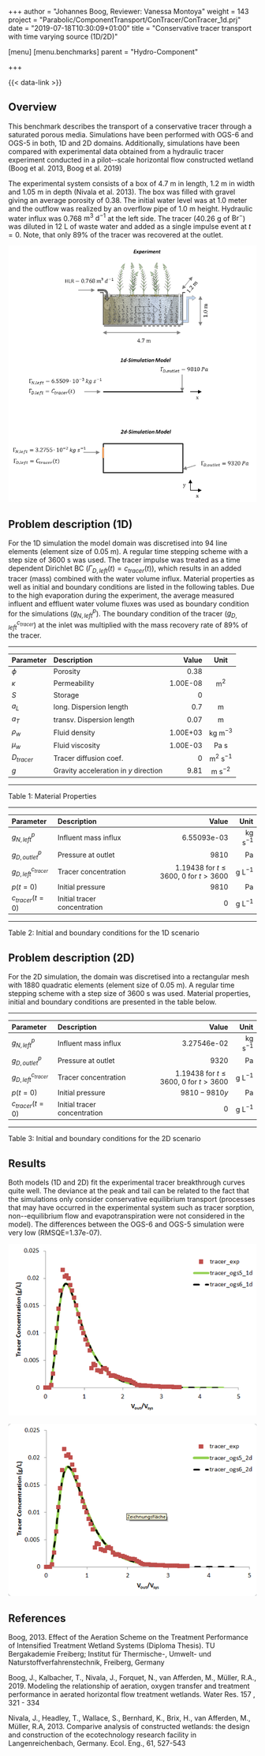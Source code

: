+++
author = "Johannes Boog, Reviewer: Vanessa Montoya"
weight = 143
project = "Parabolic/ComponentTransport/ConTracer/ConTracer_1d.prj"
date = "2019-07-18T10:30:09+01:00"
title = "Conservative tracer transport with time varying source (1D/2D)"

[menu]
  [menu.benchmarks]
    parent = "Hydro-Component"

+++

{{< data-link >}}

## Overview

This benchmark describes the transport of a conservative tracer through a saturated porous media. Simulations have been performed with OGS-6 and OGS-5 in both, 1D and 2D domains.
Additionally, simulations have been compared with experimental data obtained from a hydraulic tracer experiment conducted in a pilot--scale horizontal flow constructed wetland (Boog et al. 2013, Boog et al. 2019)

The experimental system consists of a box of 4.7 m in length, 1.2 m in width and 1.05 m in depth (Nivala et al. 2013).
The box was filled with gravel giving an average porosity of 0.38. The initial water level was at 1.0 meter and the outflow was realized by an overflow pipe of 1.0 m height.
Hydraulic water influx was 0.768 $\textrm{m}^3~\textrm{d}^{-1}$ at the left side.
The tracer (40.26 g of $\textrm{Br}^-$) was diluted in 12 L of waste water and added as a single impulse event at $t=0$.
Note, that only 89\% of the tracer was recovered at the outlet.

![Top: Schematic representation of the experiment. Middle and bottom: Simulated domain and input parameters in 1D and 2D, respectively. Modified with permission from Boog et al. (2019).](ConTracer_domain.png)

## Problem description (1D)

For the 1D simulation the model domain was discretised into 94 line elements (element size of 0.05 m).
A regular time stepping scheme with a step size of 3600 s was used.
The tracer impulse was treated as a time dependent Dirichlet BC ($\Gamma_{D, left} (t)= c_{tracer}(t)$), which results in an added tracer (mass) combined with the water volume influx.
Material properties as well as initial and boundary conditions are listed in the following tables.
Due to the high evaporation during the experiment, the average measured influent and effluent water volume fluxes was used as boundary condition for the simulations ($g_{N,left}^p$).
The boundary condition of the tracer ($g_{D,left}^{c_{tracer}}$) at the inlet was multiplied with the mass recovery rate of 89% of the tracer.

<!-- vale off -->

---------------------- ---------- ----------- ------------

|Parameter | Description | Value | Unit  |
|:-------  | :-------- |-----:|:------:|
|$\phi$     | Porosity   | 0.38  |  |
|$\kappa$   | Permeability | 1.00E-08 | $\textrm{m}^2$ |
|$S$       | Storage     | 0     |  |
|$a_L$     | long. Dispersion length | 0.7   | m |
|$a_T$     | transv. Dispersion length | 0.07  | m |
|$\rho_w$   | Fluid density | 1.00E+03 | $\textrm{kg m}^{-3}$ |
|$\mu_w$    | Fluid viscosity | 1.00E-03 | Pa s |
|$D_{tracer}$ | Tracer diffusion coef. | 0  | $\textrm{m}^2~\textrm{s}^{-1}$ |
|$g$       | Gravity acceleration in $y$ direction | 9.81 | $\textrm{m s}^{-2}$ |

---------------------- ---------- ----------- ------------

Table 1: Material Properties

---------------------- ---------- ----------- ------------

| Parameter | Description | Value | Unit  |
|:--------- |:----------  | -----:|------:|
|$g_{N,left}^p$ | Influent mass influx | 6.55093e-03 | $\textrm{kg s}^{-1}$ |
|$g_{D,outlet}^p$ | Pressure at outlet | 9810 | Pa |
|$g_{D,left}^{c_{tracer}}$ | Tracer concentration | $1.19438~\textrm{for}~t\leq 3600,~0~\textrm{for}~t>3600$ | $\textrm{g L}^{-1}$|
|$p(t=0)$   | Initial pressure | 9810  | Pa |
|$c_{tracer}(t=0)$ | Initial tracer concentration | 0  | $\textrm{g L}^{-1}$ |

---------------------- ---------- ----------- ------------

Table 2: Initial and boundary conditions for the 1D scenario

<!-- vale on -->

## Problem description (2D)

For the 2D simulation, the domain was discretised into a rectangular mesh with 1880 quadratic elements (element size of 0.05 m).
A regular time stepping scheme with a step size of 3600 s was used.
Material properties, initial and boundary conditions are presented in the table below.

---------------------- ---------- ----------- ------------

| Parameter | Description | Value | Unit  |
|:--------- | :---------- | -----:| -----:|
| $g_{N,left}^p$ | Influent mass influx | 3.27546e-02 | $\textrm{kg s}^{-1}$ |
| $g_{D,outlet}^p$ | Pressure at outlet | 9320 | Pa |
| $g_{D,left}^{c_{tracer}}$ | Tracer concentration | $1.19438~\textrm{for}~t\leq 3600,~0~\textrm{for}~t>3600$ | $\textrm{g L}^{-1}$ |
| $p(t=0)$  | Initial pressure | $9810-9810y$ | Pa |
| $c_{tracer}(t=0)$ | Initial tracer concentration | 0  | $\textrm{g L}^{-1}$ |

---------------------- ---------- ----------- ------------

Table 3: Initial and boundary conditions for the 2D scenario

## Results

Both models (1D and 2D) fit the experimental tracer breakthrough curves quite well.
The deviance at the peak and tail can be related to the fact that the simulations only consider conservative equilibrium transport (processes that may have occurred in the experimental system such as tracer sorption, non--equilibrium flow and evapotranspiration were not considered in the model).
The differences between the OGS-6 and OGS-5 simulation were very low (RMSQE$=$1.37e-07).

![Measured (tracer_exp) and simulated tracer breakthrough curves at the outlet (1D scenario)](ConTracer1d_results.png)

![Measured (tracer_exp} and simulated tracer breakthrough curves at the outlet (2D scenario)](ConTracer2d_results.png)

## References

<!-- vale off -->

Boog, 2013. Effect of the Aeration Scheme on the Treatment Performance of Intensified Treatment Wetland Systems (Diploma Thesis). TU Bergakademie Freiberg; Institut für Thermische-, Umwelt- und Naturstoffverfahrenstechnik, Freiberg, Germany

Boog, J., Kalbacher, T., Nivala, J., Forquet, N., van Afferden, M., Müller, R.A., 2019. Modeling the relationship of aeration, oxygen transfer and treatment performance in aerated horizontal flow treatment wetlands. Water Res. 157 , 321 - 334

Nivala, J., Headley, T., Wallace, S., Bernhard, K., Brix, H., van Afferden, M., Müller, R.A, 2013. Comparive analysis of constructed wetlands: the design and construction of the ecotechnology research facility in Langenreichenbach, Germany. Ecol. Eng., 61, 527-543
